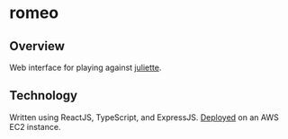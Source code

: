 # romeo

## Overview
Web interface for playing against [juliette](https://www.github.com/alantao912/juliette). 

## Technology
Written using ReactJS, TypeScript, and ExpressJS. [Deployed](play-juliette.net:5173) on an AWS EC2 instance.